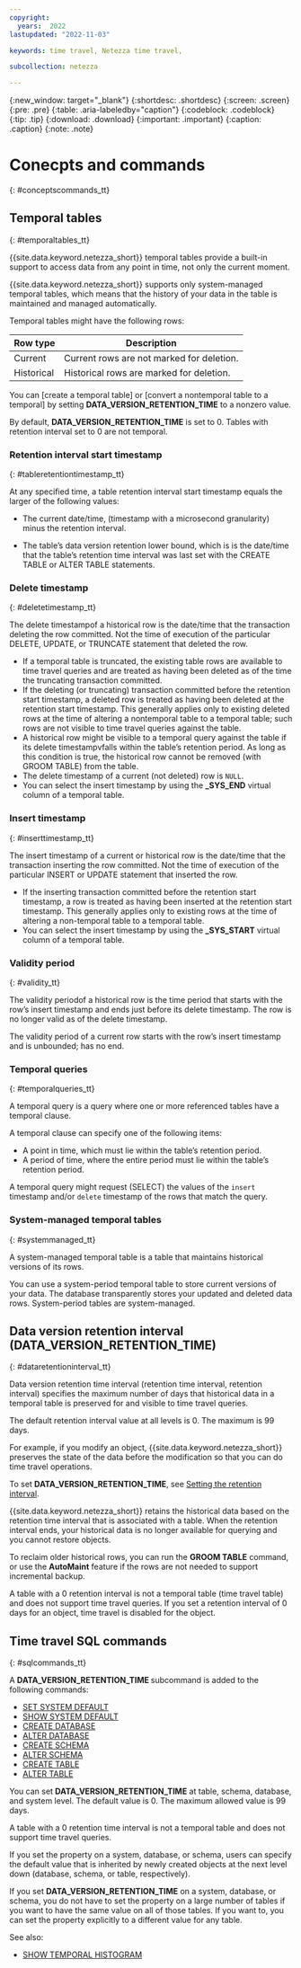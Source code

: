 ```yaml
---
copyright:
  years:  2022
lastupdated: "2022-11-03"

keywords: time travel, Netezza time travel,

subcollection: netezza

---
```


{:new_window: target="_blank"}
{:shortdesc: .shortdesc}
{:screen: .screen}
{:pre: .pre}
{:table: .aria-labeledby="caption"}
{:codeblock: .codeblock}
{:tip: .tip}
{:download: .download}
{:important: .important}
{:caption: .caption}
{:note: .note}

# Conecpts and commands
{: #conceptscommands_tt}

## Temporal tables
{: #temporaltables_tt}

{{site.data.keyword.netezza_short}} temporal tables provide a built-in support to access data from any point in time, not only the current moment.

{{site.data.keyword.netezza_short}} supports only system-managed temporal tables, which means that the history of your data in the table is maintained and managed automatically.

Temporal tables might have the following rows:

| Row type     | Description |
| -----------  | ----------- |
| Current      | Current rows are not marked for deletion.  |
| Historical   | Historical rows are marked for deletion.   |


You can [create a temporal table] or [convert a nontemporal table to a temporal] by setting **DATA_VERSION_RETENTION_TIME** to a nonzero value.

By default, **DATA_VERSION_RETENTION_TIME** is set to 0. Tables with retention interval set to 0 are not temporal.

### Retention interval start timestamp
{: #tableretentiontimestamp_tt}

At any specified time, a table retention interval start timestamp equals the larger of the following values:

- The current date/time, (timestamp with a microsecond granularity) minus the retention interval.

- The table’s data version retention lower bound, which is is the date/time that the table’s retention time interval was last set with the CREATE TABLE or ALTER TABLE statements.

### Delete timestamp
{: #deletetimestamp_tt}

The delete timestampof a historical row is the date/time that the transaction deleting the row committed. Not the time of execution of the particular DELETE, UPDATE, or TRUNCATE statement that deleted the row.

- If a temporal table is truncated, the existing table rows are available to time travel queries and are treated as having been deleted as of the time the truncating transaction committed.
- If the deleting (or truncating) transaction committed before the retention start timestamp, a deleted row is treated as having been deleted at the retention start timestamp. This generally applies only to existing deleted rows at the time of altering a nontemporal table to a temporal table; such rows are not visible to time travel queries against the table.
- A historical row might be visible to a temporal query against the table if its delete timestampvfalls within the table’s retention period. As long as this condition is true, the historical row cannot be removed (with GROOM TABLE) from the table.
- The delete timestamp of a current (not deleted) row is `NULL`.
- You can select the insert timestamp by using the **_SYS_END** virtual column of a temporal table.

### Insert timestamp
{: #inserttimestamp_tt}

The insert timestamp of a current or historical row is the date/time that the transaction inserting the row committed. Not the time of execution of the particular INSERT or UPDATE statement that inserted the row.

- If the inserting transaction committed  before  the  retention  start timestamp, a row is treated as having been inserted at the retention start timestamp. This generally applies only to existing rows at the time of altering a non-temporal table to a temporal table.
- You can select the insert timestamp by using the **_SYS_START** virtual column of a temporal table.

### Validity period
{: #validity_tt}

The validity periodof a historical row is the time period that starts with the row’s insert timestamp and ends just before its delete timestamp. The row is no longer valid as of the delete timestamp.

The validity period of a current row starts with the row’s insert timestamp and is unbounded; has no end.

### Temporal queries
{: #temporalqueries_tt}

A temporal query is a query where one or more referenced tables have a temporal clause.

A temporal clause can specify one of the following items:

- A point in time, which must lie within the table’s retention period.
- A period of time, where the entire period must lie within the table’s retention period.

A temporal query might request (SELECT) the values of the `insert` timestamp and/or `delete` timestamp of the rows that match the query.

### System-managed temporal tables
{: #systemmanaged_tt}

A system-managed temporal table is a table that maintains historical versions of its rows.

You can use a system-period temporal table to store current versions of your data. The database transparently stores your updated and deleted data rows. System-period tables are system-managed.

## Data version retention interval (**DATA_VERSION_RETENTION_TIME**)
{: #dataretentioninterval_tt}

Data version retention time interval (retention time interval, retention interval) specifies the maximum number of days that historical data in a temporal table is preserved for and visible to time travel queries.

The default retention interval value at all levels is 0. The maximum is 99 days.

For example, if you modify an object, {{site.data.keyword.netezza_short}} preserves the state of the data before the modification so that you can do time travel operations.

To set **DATA_VERSION_RETENTION_TIME**, see [Setting the retention interval](https://cloud.ibm.com/docs/netezza?topic=netezza-retentioninterval_tt#settingretentioninterval_tt).

{{site.data.keyword.netezza_short}} retains the historical data based on the retention time interval that is associated with a table. When the retention interval ends, your historical data is no longer available for querying and you cannot restore objects.

To reclaim older historical rows, you can run the **GROOM TABLE** command, or use the **AutoMaint** feature if the rows are not needed to support incremental backup.


A table with a 0 retention interval is not a temporal table (time travel table) and does not support time travel queries. If you set a retention interval of 0 days for an object, time travel is disabled for the object.

## Time travel SQL commands
{: #sqlcommands_tt}

A **DATA_VERSION_RETENTION_TIME <NUMBER OF DAYS>** subcommand is added to the following commands:

- [SET SYSTEM DEFAULT](https://www.ibm.com/docs/en/netezza?topic=npsscr-set-system-default-2)
- [SHOW SYSTEM DEFAULT](https://www.ibm.com/docs/en/netezza?topic=npsscr-show-system-default-2)
- [CREATE DATABASE](https://www.ibm.com/docs/en/netezza?topic=npsscr-create-database-2)
- [ALTER DATABASE](https://www.ibm.com/docs/en/netezza?topic=npsscr-alter-database-2)
- [CREATE SCHEMA](https://www.ibm.com/docs/en/netezza?topic=npsscr-create-schema-2)
- [ALTER SCHEMA](https://www.ibm.com/docs/en/netezza?topic=npsscr-alter-schema-2)
- [CREATE TABLE](https://www.ibm.com/docs/en/netezza?topic=npsscr-create-table-2)
- [ALTER TABLE](https://www.ibm.com/docs/en/netezza?topic=npsscr-alter-table-2)

You can set **DATA_VERSION_RETENTION_TIME** at table, schema, database, and system level. The default value is 0. The maximum allowed value is 99 days.

A table with a 0 retention time interval is not a temporal table and does not support time travel queries.

If you set the property on a system, database, or schema, users can specify the default value that is inherited by newly created objects at the next level down (database, schema, or table, respectively).

If you set **DATA_VERSION_RETENTION_TIME** on a system, database, or schema, you do not have to set the property on a large number of tables if you want to have the same value on all of those tables. If you want to, you can set the property explicitly to a different value for any table.

See also:

- [SHOW TEMPORAL HISTOGRAM](https://www.ibm.com/docs/en/netezza?topic=reference-show-temporal-histogram)
